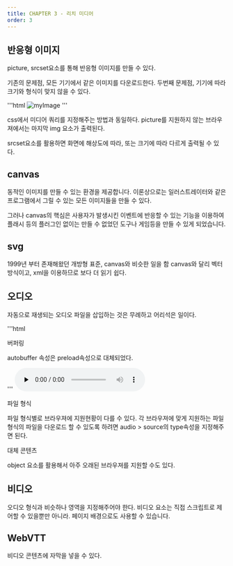 ```yaml
---
title: CHAPTER 3 - 리치 미디어 
order: 3
---
```


## 반응형 이미지 

picture, srcset요소를 통해 반응형 이미지를 만들 수 있다. 

기존의 문제점, 모든 기기에서 같은 이미지를 다운로드한다. 
두번째 문제점, 기기에 따라 크기와 형식이 맞지 않을 수 있다.

'''html
<picture>
  <source media="(min-width: 1024px)" srcset="fullsize.jpg">
  <img src="crop.jpg" alt="myImage">
</picture>
'''

css에서 미디어 쿼리를 지정해주는 방법과 동일하다.
picture를 지원하지 않는 브라우져에서는 마지막 img 요소가 출력된다.

srcset요소를 활용하면 화면에 해상도에 따라, 또는 크기에 따라 다르게 출력될 수 있다. 

## canvas

동적인 이미지를 만들 수 있는 환경을 제공합니다. 
이론상으로는 일러스트레이터와 같은 프로그램에서 그릴 수 있는 모든 이미지들을 만들 수 있다. 

그러나 canvas의 핵심은 사용자가 발생시킨 이벤트에 반응할 수 있는 기능을 이용하여 
플래시 등의 플러그인 없이는 만들 수 없었던 도구나 게임등을 만들 수 있게 되었습니다. 

## svg

1999년 부터 존재해왔던 개방형 표준, canvas와 비슷한 일을 함 
canvas와 달리 벡터방식이고, xml을 이용하므로 보다 더 읽기 쉽다. 

## 오디오 

자동으로 재생되는 오디오 파일을 삽입하는 것은 무례하고 어리석은 일이다. 

'''html
<audio src="aaa.mp3" autoplay>
<audio src="aaa.mp3" autoplay loop>
'''

버퍼링 

autobuffer 속성은 preload속성으로 대체되었다.

'''
<audio src="aaa.mp3" controls preload="none">
'''

파일 형식

파일 형식별로 브라우져에 지원현황이 다를 수 있다. 
각 브라우져에 맞게 지원하는 파일 형식의 파일을 다운로드 할 수 있도록 하려면
audio > source의 type속성을 지정해주면 된다. 

대체 콘텐츠

object 요소를 활용해서 아주 오래된 브라우져를 지원할 수도 있다. 


## 비디오 

오디오 형식과 비슷하나 영역을 지정해주어야 한다. 
비디오 요소는 직접 스크립트로 제어할 수 있을뿐만 아니라. 페이지 배경으로도 사용할 수 있습니다. 

## WebVTT 

비디오 콘텐츠에 자막을 넣을 수 있다. 